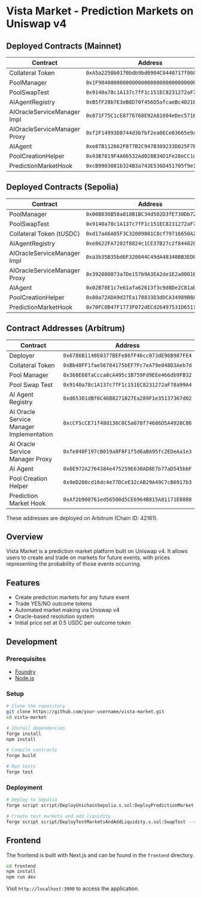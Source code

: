 # Vista Market - Prediction Markets on Uniswap v4

## Deployed Contracts (Mainnet)

| Contract                     | Address                                      |
|------------------------------|----------------------------------------------|
| Collateral Token             | `0xA5a2250b0170bdb9bd0904C0440717f00A506023` |
| PoolManager                  | `0x1F98400000000000000000000000000000000004` |
| PoolSwapTest                 | `0x9140a78c1A137c7fF1c151EC8231272aF78a99A4` |
| AIAgentRegistry              | `0xB5fF28b7E3eB8D70f456D5afcaeBc40210d25284` |
| AIOracleServiceManager Impl  | `0x871F75C1cE8776768E92A81604eDec5716137c81` |
| AIOracleServiceManager Proxy | `0xf2F14993D8744d3b7bf2ea0ECe03665e9a7f9298` |
| AIAgent                      | `0xe87B112662F877B2C947B309233D025F7EAD3c4D` |
| PoolCreationHelper           | `0x43B7819F4A66532Ad028B34D1Fe28eCC1dEAD820` |
| PredictionMarketHook         | `0xcB9903081b324B3a743E536D451705f9e1450880` |

## Deployed Contracts (Sepolia)

| Contract                     | Address                                      |
|------------------------------|----------------------------------------------|
| PoolManager                  | `0x00B036B58a818B1BC34d502D3fE730Db729e62AC` |
| PoolSwapTest                 | `0x9140a78c1A137c7fF1c151EC8231272aF78a99A4` |
| Collateral Token (tUSDC)     | `0xd17aA6A05F3C32009801C8cf79716650A2793907` |
| AIAgentRegistry              | `0xe8622FA7282f8824c1CE37B27c2f844828b5D60e` |
| AIOracleServiceManager Impl  | `0xa3b35B35bd6F320044C49dA48340BB3ED0241e49` |
| AIOracleServiceManager Proxy | `0x392080073a7De157b9A3EA2de1E2a00016273cBA` |
| AIAgent                      | `0x02B78E1c7e61afa62613f3c9d8De2C81ab551637` |
| PoolCreationHelper           | `0x80a72ADA9d27Ea178833D3dDCA34989B8A55435b` |
| PredictionMarketHook         | `0x70FC0B47F1773F072dECd26497531D6511a98880` |

## Contract Addresses (Arbitrum)

| Contract | Address |
|----------|---------|
| Deployer | `0x6786B1148E0377BEFe86fF46cc073dE96B987FE4` |
| Collateral Token | `0xBb48FF1fae56784175bEF7Fc7eA79e048D3Aeb7d` |
| Pool Manager | `0x360E68faCcca8cA495c1B759Fd9EEe466db9FB32` |
| Pool Swap Test | `0x9140a78c1A137c7fF1c151EC8231272aF78a99A4` |
| AI Agent Registry | `0xd65301dBf6C46B8271027Ea289F1e35137367d02` |
| AI Oracle Service Manager Implementation | `0xcCF5cCE71f48d136C0C5a078f74686D5A4920C86` |
| AI Oracle Service Manager Proxy | `0xfe848F197cB019a8F8F1f5d6aBA95fc2EDeAa1e3` |
| AI Agent | `0x6E972A2764384e475259E630AD8E7b77aD545bbF` |
| Pool Creation Helper | `0x9eD200cd16dc4e77DCeE32cAB29A49C7cB6917b3` |
| Prediction Market Hook | `0xAf2b900761ed56500d5CE6964B815A81171E0880` |

These addresses are deployed on Arbitrum (Chain ID: 42161).

## Overview

Vista Market is a prediction market platform built on Uniswap v4. It allows users to create and trade on markets for future events, with prices representing the probability of those events occurring.

## Features

- Create prediction markets for any future event
- Trade YES/NO outcome tokens
- Automated market making via Uniswap v4
- Oracle-based resolution system
- Initial price set at 0.5 USDC per outcome token

## Development

### Prerequisites

- [Foundry](https://book.getfoundry.sh/getting-started/installation)
- [Node.js](https://nodejs.org/en/download/)

### Setup

```bash
# Clone the repository
git clone https://github.com/your-username/vista-market.git
cd vista-market

# Install dependencies
forge install
npm install

# Compile contracts
forge build

# Run tests
forge test
```

### Deployment

```bash
# Deploy to Sepolia
forge script script/DeployUnichainSepolia.s.sol:DeployPredictionMarket --rpc-url sepolia --broadcast -vvvv

# Create test markets and add liquidity
forge script script/DeployTestMarketsAndAddLiquidity.s.sol:SwapTest --rpc-url sepolia --broadcast -vvvv
```

## Frontend

The frontend is built with Next.js and can be found in the `frontend` directory.

```bash
cd frontend
npm install
npm run dev
```

Visit `http://localhost:3000` to access the application.